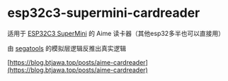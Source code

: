 # esp32c3-supermini-cardreader

适用于 [ESP32C3 SuperMini](https://www.nologo.tech/product/esp32/esp32c3/esp32c3supermini/esp32C3SuperMini.html) 的 Aime 读卡器（其他esp32多半也可以直接用）

由 [segatools](https://github.com/djhackersdev/segatools) 的模拟层逻辑反推出真实逻辑

[https://blog.btjawa.top/posts/aime-cardreader](https://blog.btjawa.top/posts/aime-cardreader)
